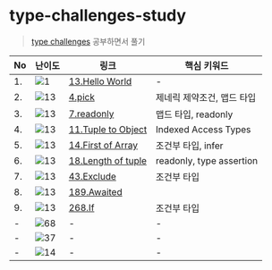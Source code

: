 # type-challenges-study

> [type challenges](https://github.com/type-challenges/type-challenges) 공부하면서 풀기

| No | 난이도 | 링크 | 핵심 키워드 |
| --- | --- | --- | --- |
| 1. | <img src="https://img.shields.io/badge/warm--up-1-teal" alt="1"/> | [13.Hello World](./warm-up/13-hello-world.md) | - |
| 2. | <img src="https://img.shields.io/badge/easy-13-7aad0c" alt="13"/> | [4.pick](./easy/4-pick.md) | 제네릭 제약조건, 맵드 타입 |
| 3. | <img src="https://img.shields.io/badge/easy-13-7aad0c" alt="13"/> | [7.readonly](./easy/7-readonly.md) | 맵드 타입, readonly |
| 4. | <img src="https://img.shields.io/badge/easy-13-7aad0c" alt="13"/> | [11.Tuple to Object](./easy/11-tuple-to-object.md) | Indexed Access Types |
| 5. | <img src="https://img.shields.io/badge/easy-13-7aad0c" alt="13"/> | [14.First of Array](./easy/14-first-of-array.md) | 조건부 타입, infer |
| 6. | <img src="https://img.shields.io/badge/easy-13-7aad0c" alt="13"/> | [18.Length of tuple](./easy/18-length-of-tuple.md) | readonly, type assertion |
| 7. | <img src="https://img.shields.io/badge/easy-13-7aad0c" alt="13"/> | [43.Exclude](./easy/43-exclude.md) | 조건부 타입 |
| 8. | <img src="https://img.shields.io/badge/easy-13-7aad0c" alt="13"/> | [189.Awaited](./easy/189-awaited.md) |  |
| 9. | <img src="https://img.shields.io/badge/easy-13-7aad0c" alt="13"/> | [268.If](./easy/268-If.md) | 조건부 타입 |
| - | <img src="https://img.shields.io/badge/medium-68-d9901a" alt="68"/> | - | - |
| - | <img src="https://img.shields.io/badge/hard-37-de3d37" alt="37"/> | - | - |
| - | <img src="https://img.shields.io/badge/extreme-14-b11b8d" alt="14"/> | - | - |
